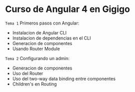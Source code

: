 # Curso de Angular 4 en Gigigo


`Tema 1` Primeros pasos con Angular:
* Instalacion de Angular CLI
* Instalacion de dependencias en el CLI
* Generacion de componentes
* Usando Router Module


`Tema 2` Configurando un admin:
* Generacion de componentes
* Uso del Router
* Uso del two-way data binding entre componentes
* Children's en Routing
